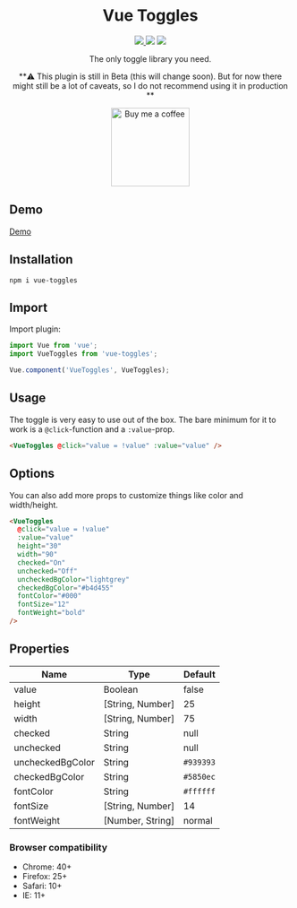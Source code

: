 <h1 align="center">Vue Toggles</h1>

<p align="center">
<a href="https://www.npmjs.com/package/vue-toggles"><img src="https://img.shields.io/npm/v/vue-toggles.svg?style=flat-square"/> <img src="https://img.shields.io/npm/dm/vue-toggles.svg?style=flat-square"/></a> <a href="https://vuejs.org/"><img src="https://img.shields.io/badge/vue-2.x-brightgreen.svg?style=flat-square"/></a>
</p>

<p align="center">
The only toggle library you need.
</p>

<p align="center">
**⚠️ This plugin is still in Beta (this will change soon). But for now there might still be a lot of caveats, so I do not recommend using it in production **
</p>

<p align="center">
  <a href="https://www.buymeacoff.ee/Nifel">
    <img
         width="140"
         alt="Buy me a coffee"
         src="https://user-images.githubusercontent.com/1577802/36840220-21beb89c-1d3c-11e8-98a4-45fc334842cf.png">
  </a>
</p>

## Demo

[Demo](https://vue-toggles.netlify.app/)

## Installation

```
npm i vue-toggles
```

## Import

Import plugin:

```javascript
import Vue from 'vue';
import VueToggles from 'vue-toggles';

Vue.component('VueToggles', VueToggles);
```

## Usage

The toggle is very easy to use out of the box. The bare minimum for it to work is a `@click`-function and a `:value`-prop.

```html
<VueToggles @click="value = !value" :value="value" />
```

## Options

You can also add more props to customize things like color and width/height.

```html
<VueToggles
  @click="value = !value"
  :value="value"
  height="30"
  width="90"
  checked="On"
  unchecked="Off"
  uncheckedBgColor="lightgrey"
  checkedBgColor="#b4d455"
  fontColor="#000"
  fontSize="12"
  fontWeight="bold"
/>
```

## Properties

| Name             | Type             | Default   |
| ---------------- | ---------------- | --------- |
| value            | Boolean          | false     |
| height           | [String, Number] | 25        |
| width            | [String, Number] | 75        |
| checked          | String           | null      |
| unchecked        | String           | null      |
| uncheckedBgColor | String           | `#939393` |
| checkedBgColor   | String           | `#5850ec` |
| fontColor        | String           | `#ffffff` |
| fontSize         | [String, Number] | 14        |
| fontWeight       | [Number, String] | normal    |

### Browser compatibility

- Chrome: 40+
- Firefox: 25+
- Safari: 10+
- IE: 11+
